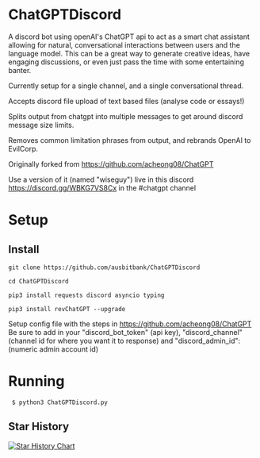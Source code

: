 # ChatGPTDiscord
A discord bot using openAI's ChatGPT api to act as a smart chat assistant allowing for natural, conversational interactions between users and the language model. This can be a great way to generate creative ideas, have engaging discussions, or even just pass the time with some entertaining banter.

Currently setup for a single channel, and a single conversational thread.

Accepts discord file upload of text based files (analyse code or essays!)

Splits output from chatgpt into multiple messages to get around discord message size limits.

Removes common limitation phrases from output, and rebrands OpenAI to EvilCorp.

Originally forked from https://github.com/acheong08/ChatGPT

Use a version of it (named "wiseguy") live in this discord https://discord.gg/WBKG7VS8Cx in the #chatgpt channel

# Setup
## Install
`git clone https://github.com/ausbitbank/ChatGPTDiscord`

`cd ChatGPTDiscord`

`pip3 install requests discord asyncio typing`

`pip3 install revChatGPT --upgrade`

Setup config file with the steps in https://github.com/acheong08/ChatGPT
Be sure to add in your "discord_bot_token" (api key), "discord_channel" (channel id for where you want it to response) and "discord_admin_id": (numeric admin account id)

# Running
```
 $ python3 ChatGPTDiscord.py            
```

## Star History

[![Star History Chart](https://api.star-history.com/svg?repos=ausbitbank/ChatGPTDiscord&type=Date)](https://star-history.com/#/ausbitbank/ChatGPTDiscord&Date)
